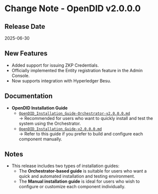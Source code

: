 # Change Note - OpenDID v2.0.0.0

## Release Date
2025-06-30

## New Features
- Added support for issuing ZKP Credentials.
- Officially implemented the Entity registration feature in the Admin Console.
- Now supports integration with Hyperledger Besu.

## Documentation
- **OpenDID Installation Guide**
  - [`OpenDID_Installation_Guide-Orchestrator-v2.0.0.0.md`](./OpenDID_Installation_Guide-Orchestrator-v2.0.0.0.md)  
    → Recommended for users who want to quickly install and test the system using the Orchestrator.
  - [`OpenDID_Installation_Guide-v2.0.0.0.md`](./OpenDID_Installation_Guide-v2.0.0.0.md)  
    → Refer to this guide if you prefer to build and configure each component manually.

## Notes
- This release includes two types of installation guides:
  - The **Orchestrator-based guide** is suitable for users who want a quick and automated installation and testing environment.
  - The **Manual installation guide** is ideal for users who wish to configure or customize each component individually.
